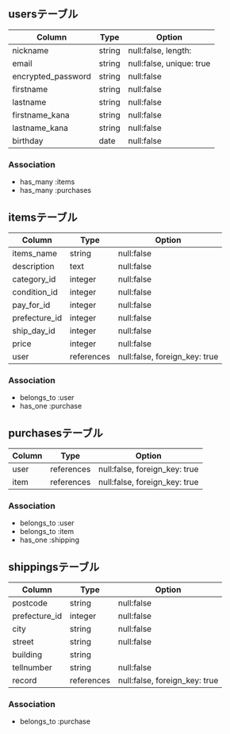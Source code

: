 ## usersテーブル

| Column               | Type     | Option                   |
| -------------------- | -------- |------------------------- |
| nickname             | string   | null:false, length:      |
| email                | string   | null:false, unique: true |
| encrypted_password   | string   | null:false               |
| firstname            | string   | null:false               |
| lastname             | string   | null:false               |
| firstname_kana       | string   | null:false               |
| lastname_kana        | string   | null:false               |
| birthday             | date     | null:false               |

### Association

- has_many :items
- has_many :purchases

## itemsテーブル

| Column               | Type        | Option                         |
| -------------------- | ----------- |------------------------------- |
| items_name           | string      | null:false                     |
| description          | text        | null:false                     |
| category_id          | integer     | null:false                     |
| condition_id         | integer     | null:false                     |
| pay_for_id           | integer     | null:false                     |
| prefecture_id        | integer     | null:false                     |
| ship_day_id          | integer     | null:false                     |
| price                | integer     | null:false                     |
| user                 | references  | null:false, foreign_key: true  |

### Association

- belongs_to :user
- has_one :purchase

## purchasesテーブル

| Column               | Type        | Option                         |
| -------------------- | ----------- |------------------------------- |
| user                 | references  | null:false, foreign_key: true  |
| item                 | references  | null:false, foreign_key: true  |

### Association

- belongs_to :user
- belongs_to :item
- has_one :shipping

## shippingsテーブル

| Column               | Type         | Option                        |
| -------------------- | ------------ |------------------------------ |
| postcode             | string       | null:false                    |
| prefecture_id        | integer      | null:false                    |
| city                 | string       | null:false                    |
| street               | string       | null:false                    |
| building             | string       |                               |
| tellnumber           | string       | null:false                    |
| record               | references   | null:false, foreign_key: true |

### Association

- belongs_to :purchase